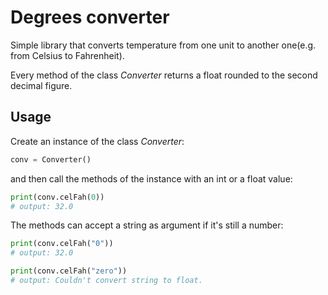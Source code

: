 # Degrees converter

Simple library that converts temperature from one unit to another one(e.g. from Celsius to Fahrenheit).

Every method of the class *Converter* returns a float rounded to the second decimal figure.

## Usage

Create an instance of the class *Converter*:

```Python
conv = Converter()
```

and then call the methods of the instance with an int or a float value:

```Python
print(conv.celFah(0))
# output: 32.0
```

The methods can accept a string as argument if it's still a number:

```Python
print(conv.celFah("0"))
# output: 32.0

print(conv.celFah("zero"))
# output: Couldn't convert string to float.
```
